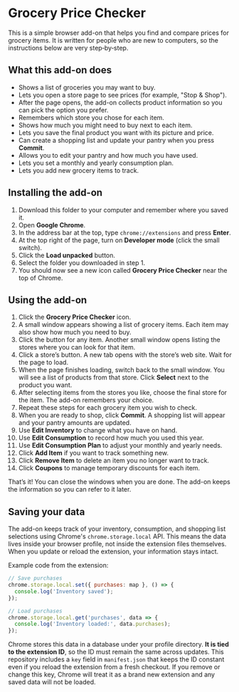 # Grocery Price Checker

This is a simple browser add-on that helps you find and compare prices for grocery items.
It is written for people who are new to computers, so the instructions below are very
step‑by‑step.

## What this add-on does

* Shows a list of groceries you may want to buy.
* Lets you open a store page to see prices (for example, "Stop & Shop").
* After the page opens, the add-on collects product information so you can pick the
  option you prefer.
* Remembers which store you chose for each item.
* Shows how much you might need to buy next to each item.
* Lets you save the final product you want with its picture and price.
* Can create a shopping list and update your pantry when you press **Commit**.
* Allows you to edit your pantry and how much you have used.
* Lets you set a monthly and yearly consumption plan.
* Lets you add new grocery items to track.

## Installing the add-on

1. Download this folder to your computer and remember where you saved it.
2. Open **Google Chrome**.
3. In the address bar at the top, type `chrome://extensions` and press **Enter**.
4. At the top right of the page, turn on **Developer mode** (click the small switch).
5. Click the **Load unpacked** button.
6. Select the folder you downloaded in step 1.
7. You should now see a new icon called **Grocery Price Checker** near the top of Chrome.

## Using the add-on

1. Click the **Grocery Price Checker** icon.
2. A small window appears showing a list of grocery items. Each item may also show
   how much you need to buy.
3. Click the button for any item. Another small window opens listing the stores
   where you can look for that item.
4. Click a store’s button. A new tab opens with the store’s web site. Wait for the
   page to load.
5. When the page finishes loading, switch back to the small window. You will see a
   list of products from that store. Click **Select** next to the product you want.
6. After selecting items from the stores you like, choose the final store for
   the item. The add-on remembers your choice.
7. Repeat these steps for each grocery item you wish to check.
8. When you are ready to shop, click **Commit**. A shopping list will appear and
   your pantry amounts are updated.
9. Use **Edit Inventory** to change what you have on hand.
10. Use **Edit Consumption** to record how much you used this year.
11. Use **Edit Consumption Plan** to adjust your monthly and yearly needs.
12. Click **Add Item** if you want to track something new.
13. Click **Remove Item** to delete an item you no longer want to track.
14. Click **Coupons** to manage temporary discounts for each item.

That’s it! You can close the windows when you are done. The add-on keeps the
information so you can refer to it later.

## Saving your data

The add-on keeps track of your inventory, consumption, and shopping list selections using Chrome's `chrome.storage.local` API. This means the data lives inside your browser profile, not inside the extension files themselves. When you update or reload the extension, your information stays intact.

Example code from the extension:

```javascript
// Save purchases
chrome.storage.local.set({ purchases: map }, () => {
  console.log('Inventory saved');
});

// Load purchases
chrome.storage.local.get('purchases', data => {
  console.log('Inventory loaded:', data.purchases);
});
```

Chrome stores this data in a database under your profile directory. **It is tied to the extension ID**, so the ID must remain the same across updates. This repository includes a `key` field in `manifest.json` that keeps the ID constant even if you reload the extension from a fresh checkout. If you remove or change this key, Chrome will treat it as a brand new extension and any saved data will not be loaded.
